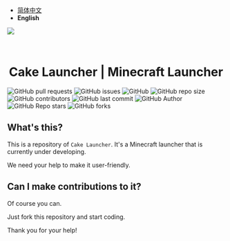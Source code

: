 - [简体中文](https://github.com/Big-Cake-jpg/Cake-Launcher/blob/dev/README.md)
- **English**

<img src="https://cdn.jsdelivr.net/gh/Big-Cake-jpg/Image_For_My_Blog/launcher-develop/cake-launcher.png" align="center"></img>

﻿<h1 align="center">Cake Launcher | Minecraft Launcher</h1>

![GitHub pull requests](https://img.shields.io/github/issues-pr/Big-Cake-jpg/Cake-Launcher?label=Pull%20Requests&style=flat-square)
![GitHub issues](https://img.shields.io/github/issues/Big-Cake-jpg/Cake-Launcher?label=Issues&style=flat-square)
![GitHub](https://img.shields.io/github/license/Big-Cake-jpg/Cake-Launcher?label=License&style=flat-square)
![GitHub repo size](https://img.shields.io/github/repo-size/Big-Cake-jpg/Cake-Launcher?label=Repository%20Size&style=flat-square)
![GitHub contributors](https://img.shields.io/github/contributors/Big-Cake-jpg/Cake-Launcher?label=Contributors&style=flat-square)
![GitHub last commit](https://img.shields.io/github/last-commit/Big-Cake-jpg/Cake-Launcher?label=Last%20commit&style=flat-square)
![GitHub Author](https://img.shields.io/badge/Author-Big__Cake-blue?style=flat-square)
![GitHub Repo stars](https://img.shields.io/github/stars/Big-Cake-jpg/Cake-Launcher?label=Stars&style=flat-square)
![GitHub forks](https://img.shields.io/github/forks/Big-Cake-jpg/Cake-Launcher?label=Forks&style=flat-square)

## What's this?

This is a repository of `Cake Launcher`. It's a Minecraft launcher that is currently under developing.

We need your help to make it user-friendly.

## Can I make contributions to it?

Of course you can.

Just fork this repository and start coding.

Thank you for your help!

